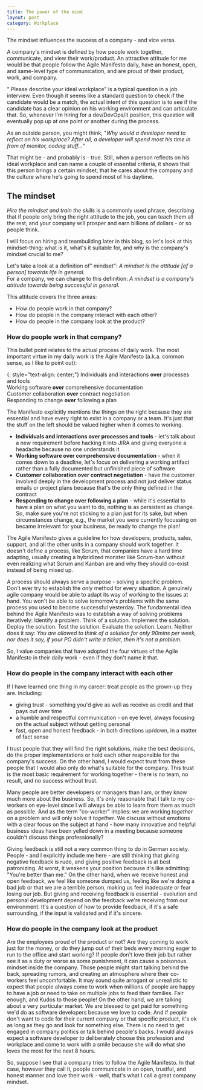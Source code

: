 ```yaml
---
title: The power of the mind
layout: post 
category: Workplace
---
```


The mindset influences the success of a company - and vice versa.

A company's mindset is defined by how people work together, communicate, and view their work/product. An attractive attitude for me would be that people follow the Agile Manifesto daily, have an honest, open, and same-level type of communication, and are proud of their product, work, and company.

" Please describe your ideal workplace" is a typical question in a job interview. 
Even though it seems like a standard question to check if the candidate would be a match, the actual intent of this question is to see if the candidate has a clear opinion on his working environment and can articulate that.
So, whenever I'm hiring for a dev/DevOps/it position, this question will eventually pop up at one point or another during the process.

As an outside person, you might think, "_Why would a developer need to reflect on his workplace? After all, a developer will spend most his time in from of monitor, coding stuff…"_

That might be - and probably is - true. Still, when a person reflects on his ideal workplace and can name a couple of essential criteria, it shows that this person brings a certain mindset, that he cares about the company and the culture where he's going to spend most of his daytime.

## The mindset 
_Hire the mindset and train the skills_ is a commonly used phrase, describing that if people only bring the right attitude to the job, you can teach them all the rest, and your company will prosper and earn billions of dollars - or so people think.

I will focus on hiring and teambuilding later in this blog, so let's look at this mindset-thing: what is it, what's it suitable for, and why is the company's mindset crucial to me?

Let's take a look at a definition of" mindset":
*A mindset is the attitude [of a person] towards life in general.*  
For a company, we can change to this definition: 
*A mindset is a company's attitude towards being successful in general.*

This attitude covers the three areas:
* How do people work in that company?
* How do people in the company interact with each other?
* How do people in the company look at the product?

### How do people work in that company?
This bullet point relates to the actual process of daily work. The most important virtue in my daily work is the Agile Manifesto (a.k.a. common sense, as I like to point out):

{: style="text-align: center;"}
Individuals and interactions __over__ processes and tools<br/>
Working software __over__ comprehensive documentation<br/>
Customer collaboration __over__ contract negotiation<br/>
Responding to change __over__ following a plan<br/>

The Manifesto explicitly mentions the things on the right because they are essential and have every right to exist in a company or a team. It's just that the stuff on the left should be valued higher when it comes to working.

* __Individuals and interactions over processes and tools__ - let's talk about a new requirement before hacking it into JIRA and giving everyone a headache because no one understands it
* __Working software over comprehensive documentation__ - when it comes down to a deadline, let's focus on delivering a working artifact rather than a fully documented but unfinished piece of software
* __Customer collaboration over contract negotiation__ - have the customer involved deeply in the development process and not just deliver status emails or project plans because that's the only thing defined in the contract
* __Responding to change over following a plan__ - while it's essential to have a plan on what you want to do, nothing is as persistent as change. So, make sure you're not sticking to a plan just for its sake, but when circumstances change, e.g., the market you were currently focussing on became irrelevant for your business, be ready to change the plan!

The Agile Manifesto gives a guideline for how developers, products, sales, support, and all the other units in a company should work together. It doesn't define a process, like Scrum, that companies have a hard time adapting, usually creating a hybridized monster like Scrum-ban without even realizing what Scrum and Kanban are and why they should co-exist instead of being mixed up. 
 
A process should always serve a purpose - solving a specific problem. Don't ever try to establish the only method for every situation. A genuinely agile company would be able to adapt its way of working to the issues at hand. You won't be able to solve tomorrow's problems with the same process you used to become successful yesterday. 
The fundamental idea behind the Agile Manifesto was to establish a way of solving problems iteratively:
Identify a problem.
Think of a solution.
Implement the solution.
Deploy the solution.
Test the solution.
Evaluate the solution.
Learn.
Neither does it say: _You are allowed to think of a solution for only 90mins per week, nor does it say, if your PO didn't write a ticket, then it's not a problem._

So, I value companies that have adopted the four virtues of the Agile Manifesto in their daily work - even if they don't name it that.

### How do people in the company interact with each other
If I have learned one thing in my career: treat people as the grown-up they are. 
Including:
* giving trust - something you'd give as well as receive as credit and that pays out over time
* a humble and respectful communication - on eye level, always focusing on the actual subject without getting personal
* fast, open and honest feedback - in both directions up/down, in a matter of fact sense 

I trust people that they will find the right solutions, make the best decisions, do the proper implementations or hold each other responsible for the company's success. On the other hand, I would expect trust from these people that I would also only do what's suitable for the company. This trust is the most basic requirement for working together - there is no team, no result, and no success without trust.

Many people are better developers or managers than I am, or they know much more about the business. So, it's only reasonable that I talk to my co-workers on eye-level since I will always be able to learn from them as much as possible. And as the term "co-worker" implies: we are working *together* on a problem and will only solve it *together*. 
We discuss without emotions with a clear focus on the subject at hand - how many innovative and helpful business ideas have been yelled down in a meeting because someone couldn't discuss things professionally?

Giving feedback is still not a very common thing to do in German society. People - and I explicitly include me here - are still thinking that giving negative feedback is rude, and giving positive feedback is at best patronizing. At worst, it weakens your position because it's like admitting: "You're better than me."
On the other hand, when we receive honest and open feedback, we feel like someone dumped us, feeling like we're doing a bad job or that we are a terrible person, making us feel inadequate or fear losing our job.
But giving and receiving feedback is essential - evolution and personal development depend on the feedback we're receiving from our environment. It's a question of how to provide feedback, if it's a safe surrounding, if the input is validated and if it's sincere.

### How do people in the company look at the product
Are the employees proud of the product or not? Are they coming to work just for the money, or do they jump out of their beds every morning eager to run to the office and start working?
If people don't love their job but rather see it as a duty or worse as some punishment, it can cause a poisonous mindset inside the company. Those people might start talking behind the back, spreading rumors, and creating an atmosphere where their co-workers feel uncomfortable. 
It may sound quite arrogant or unrealistic to expect that people always come to work when millions of people are happy to have a job or need to take on multiple jobs to feed their families. Fair enough, and Kudos to those people! 
On the other hand, we are talking about a very particular market. We are blessed to get paid for something we'd do as software developers because we love to code. And if people don't want to code for their current company or that specific product, it's ok as long as they go and look for something else. There is no need to get engaged in company politics or talk behind people's backs. I would always expect a software developer to deliberately choose this profession and workplace and come to work with a smile because she will do what she loves the most for the next 8 hours.

So, suppose I see that a company tries to follow the Agile Manifesto. In that case, however they call it, people communicate in an open, trustful, and honest manner and love their work - well, that's what I call a great company mindset.